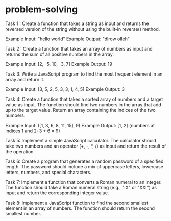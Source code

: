 # problem-solving

Task 1 : Create a function that takes a string as input and returns the reversed version of the string without using the built-in reverse() method. 

Example Input: "hello world" Example Output: "dlrow olleh"


Task 2 : Create a function that takes an array of numbers as input and returns the sum of all positive numbers in the array. 

Example Input: [2, -5, 10, -3, 7] Example Output: 19


Task 3: Write a JavaScript program to find the most frequent element in an array and return it. 

Example Input: [3, 5, 2, 5, 3, 3, 1, 4, 5] Example Output: 3


Task 4: Create a function that takes a sorted array of numbers and a target value as input. The function should find two numbers in the array that add up to the target value. Return an array containing the indices of the two numbers.

 Example Input: ([1, 3, 6, 8, 11, 15], 9) Example Output: [1, 2] (numbers at indices 1 and 2: 3 + 6 = 9)


Task 5: Implement a simple JavaScript calculator. The calculator should take two numbers and an operator (+, -, *, /) as input and return the result of the operation.


Task 6: Create a program that generates a random password of a specified length. The password should include a mix of uppercase letters, lowercase letters, numbers, and special characters.


Task 7: Implement a function that converts a Roman numeral to an integer. The function should take a Roman numeral string (e.g., "IX" or "XXI") as input and return the corresponding integer value.


Task 8: Implement a JavaScript function to find the second smallest element in an array of numbers. The function should return the second smallest number.


